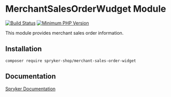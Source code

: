 # MerchantSalesOrderWudget Module
[![Build Status](https://travis-ci.org/spryker-shop/merchant-sales-order-widget.svg)](https://travis-ci.org/spryker-shop/merchant-sales-order-widget)
[![Minimum PHP Version](https://img.shields.io/badge/php-%3E%3D%207.2-8892BF.svg)](https://php.net/)

This module provides merchant sales order information.

## Installation

```
composer require spryker-shop/merchant-sales-order-widget
```

## Documentation

[Spryker Documentation](https://academy.spryker.com/developing_with_spryker/module_guide/modules.html)
